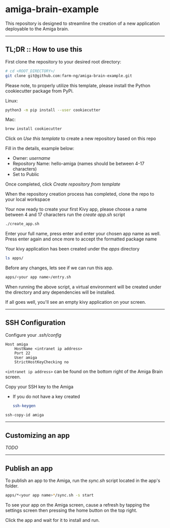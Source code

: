 # amiga-brain-example

This repository is designed to streamline the creation of a new application deployable to the Amiga brain.

---
## TL;DR :: How to use this

First clone the repository to your desired root directory:
```bash
# cd <ROOT_DIRECTORY>/
git clone git@github.com:farm-ng/amiga-brain-example.git
```

Please note, to properly utilize this template, please install the Python cookiecutter package from PyPi.

Linux:
```bash
python3 -m pip install --user cookiecutter
```

Mac:
```bash
brew install cookiecutter
```

Click on *Use this template* to create a new repository based on this repo

Fill in the details, example below:
* Owner: *username*
* Repository Name: hello-amiga (names should be between 4-17 characters)
* Set to Public

Once completed, click *Create repository from template*

When the repository creation process has completed, clone the repo to your local workspace

Your now ready to create your first Kivy app, please choose a name between 4 and 17 characters run the *create app.sh* script
```bash
./create_app.sh
```

Enter your full name, press enter and enter your chosen app name as well. Press enter again and once more to accept the formatted package name

Your kivy application has been created under the *apps* directory
```bash
ls apps/
```

Before any changes, lets see if we can run this app.
```bash
apps/<your app name>/entry.sh
```

When running the above script, a virtual environment will be created under the *<application>* directory and any dependencies will be installed.

If all goes well, you'll see an empty kivy application on your screen.


---
## SSH Configuration

Configure your *.ssh/config*
```
Host amiga
    HostName <intranet ip address>
    Port 22
    User amiga
    StrictHostKeyChecking no
```

`<intranet ip address>` can be found on the bottom right of the Amiga Brain screen.

Copy your SSH key to the Amiga
* If you do not have a key created
    ```bash
    ssh-keygen
    ```
```bash
ssh-copy-id amiga
```

---
## Customizing an app
*TODO*

---
## Publish an app

To publish an app to the Amiga, run the *sync.sh* script located in the app's folder.
```bash
apps/*<your app name>*/sync.sh -s start
```

To see your app on the Amiga screen, cause a refresh by tapping the settings screen then pressing the home button on the top right.
    
Click the app and wait for it to install and run.
